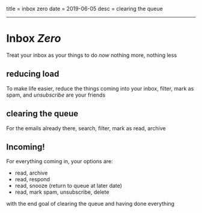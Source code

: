 title = inbox zero
date = 2019-06-05
desc = clearing the queue

---

# Inbox _Zero_

Treat your inbox as your things to do _now_
nothing more, nothing less

## reducing load

To make life easier,
reduce the things coming into your inbox,
filter, mark as spam, and _unsubscribe_ are your friends

## clearing the queue

For the emails already there,
search, filter, mark as read, archive

## Incoming!

For everything coming in,
your options are:

- read, archive
- read, respond
- read, snooze (return to queue at later date)
- read, mark spam, unsubscribe, delete

with the end goal of clearing the queue and having done everything
